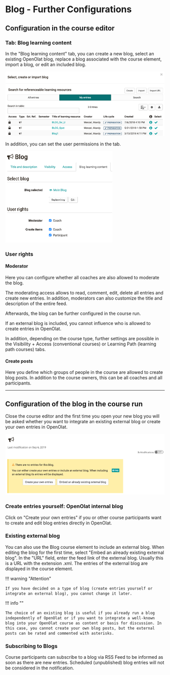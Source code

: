 # Blog - Further Configurations

## Configuration in the course editor

### Tab: Blog learning content

In the "Blog learning content" tab, you can create a new blog, select an
existing OpenOlat blog, replace a blog associated with the course element,
import a blog, or edit an included blog.

![create_blog.png](assets/Blog_neu_EN.png)

In addition, you can set the user permissions in the tab.

![blog_configuration.png](assets/Blog_Config.png)

### User rights

#### **Moderator**

Here you can configure whether all coaches are also allowed to moderate the
blog.

The moderating access allows to read, comment, edit, delete all entries and
create new entries. In addition, moderators can also customize the title and
description of the entire feed.

Afterwards, the blog can be further configured in the course run.

If an external blog is included, you cannot influence who is allowed to create
entries in OpenOlat.

In addition, depending on the course type, further settings are possible in
the Visibility + Access (conventional courses) or Learning Path (learning path
courses) tabs.

#### **Create posts**

Here you define which groups of people in the course are allowed to create
blog posts. In addition to the course owners, this can be all coaches and all
participants.

----

## Configuration of the blog in the course run

Close the course editor and the first time you open your new blog you will be
asked whether you want to integrate an existing external blog or create your
own entries in OpenOlat.

![blog_course_run.png](assets/Blog_EN.png)

### Create entries yourself: OpenOlat internal blog

Click on "Create your own entries" if you or other course participants want to
create and edit blog entries directly in OpenOlat.

  
### Existing external blog

You can also use the Blog course element to include an external blog. When
editing the blog for the first time, select "Embed an already existing
external blog". In the "URL" field, enter the feed link of the external blog.
Usually this is a URL with the extension .xml. The entries of the external
blog are displayed in the course element. 

!!! warning "Attention"

    If you have decided on a type of blog (create entries yourself or integrate an external blog), you cannot change it later.

!!! info ""

    The choice of an existing blog is useful if you already run a blog independently of OpenOlat or if you want to integrate a well-known blog into your OpenOlat course as content or basis for discussion. In this case, you cannot create your own blog posts, but the external posts can be rated and commented with asterisks.

###  Subscribing to Blogs

Course participants can subscribe to a blog via RSS Feed to be informed as
soon as there are new entries. Scheduled (unpublished) blog entries will not
be considered in the notification.

  

